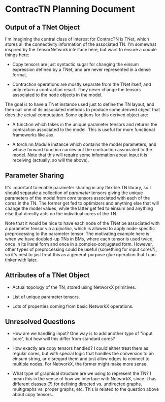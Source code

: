 # ContracTN Planning Document

## Output of a TNet Object

I'm imagining the central class of interest for ContracTN is TNet, which stores all the connectivity information of the associated TN. I'm somewhat inspired by the TensorNetwork interface here, but want to ensure a couple things here:

* Copy tensors are just syntactic sugar for changing the einsum expression defined by a TNet, and are never represented in a dense format.

* Contraction operations are mostly separate from the TNet itself, and only return a contraction result. They never change the tensors associated to the node objects in the model.

The goal is to have a TNet instance used just to define the TN layout, and then call one of its associated methods to produce some derived object that does the actual computation. Some options for this derived object are:

* A function which takes in the unique parameter tensors and returns the contraction associated to the model. This is useful for more functional frameworks like Jax.

* A torch.nn.Module instance which contains the model parameters, and whose forward function carries out the contraction associated to the model. Note that this will require some information about input it is receiving (actually, so will the above).

## Parameter Sharing

It's important to enable parameter sharing in any flexible TN library, so I should separate a collection of _parameter_ tensors giving the unique parameters of the model from _core_ tensors associated with each of the cores in the TN. The former get fed to optimizers and anything else that will change the model values, while the latter get fed to einsum and anything else that directly acts on the individual cores of the TN.

Note that it would be nice to have each node of the TNet be associated with a parameter tensor via a _pipeline_, which is allowed to apply node-specific preprocessing to the parameter tensor. The motivating example here is when we have doubled-up TNs in BMs, where each tensor is used twice, once in its literal form and once in a complex-conjugated form. However, other types of preprocessing could be useful (something for input cores?), so it's best to just treat this as a general-purpose glue operation that I can tinker with later.

## Attributes of a TNet Object

* Actual topology of the TN, stored using NetworkX primitives.

* List of unique parameter tensors.

* Lots of properties coming from basic NetworkX operations.


## Unresolved Questions

* How are we handling input? One way is to add another type of "input core", but how will this differ from standard cores?

* How exactly are copy tensors handled? I could either treat them as regular cores, but with special logic that handles the conversion to an einsum string, or disregard them and just allow edges to connect to multiple nodes. For NetworkX, the former might make more sense.

* What type of graphical structure are we using to represent the TN? I mean this in the sense of how we interface with NetworkX, since it has different classes (?) for defining directed vs. undirected graphs, multigraphs vs. proper graphs, etc. This is related to the question above about copy tensors.